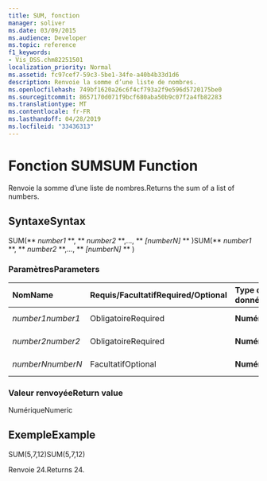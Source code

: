 ```yaml
---
title: SUM, fonction
manager: soliver
ms.date: 03/09/2015
ms.audience: Developer
ms.topic: reference
f1_keywords:
- Vis_DSS.chm82251501
localization_priority: Normal
ms.assetid: fc97cef7-59c3-5be1-34fe-a40b4b33d1d6
description: Renvoie la somme d’une liste de nombres.
ms.openlocfilehash: 749bf1620a26c6f4cf793a2f9e596d5720175be0
ms.sourcegitcommit: 8657170d071f9bcf680aba50b9c07f2a4fb82283
ms.translationtype: MT
ms.contentlocale: fr-FR
ms.lasthandoff: 04/28/2019
ms.locfileid: "33436313"
---
```

# <a name="sum-function"></a><span data-ttu-id="af781-103">Fonction SUM</span><span class="sxs-lookup"><span data-stu-id="af781-103">SUM Function</span></span>

<span data-ttu-id="af781-104">Renvoie la somme d’une liste de nombres.</span><span class="sxs-lookup"><span data-stu-id="af781-104">Returns the sum of a list of numbers.</span></span>
  
## <a name="syntax"></a><span data-ttu-id="af781-105">Syntaxe</span><span class="sxs-lookup"><span data-stu-id="af781-105">Syntax</span></span>

<span data-ttu-id="af781-106">SUM(\*\* *number1* \*\*, \*\* *number2* \*\*,..., \*\* *[numberN]* \*\* )</span><span class="sxs-lookup"><span data-stu-id="af781-106">SUM(\*\* *number1* \*\*, \*\* *number2* \*\*,..., \*\* *[numberN]* \*\* )</span></span> 
  
### <a name="parameters"></a><span data-ttu-id="af781-107">Paramètres</span><span class="sxs-lookup"><span data-stu-id="af781-107">Parameters</span></span>

|<span data-ttu-id="af781-108">**Nom**</span><span class="sxs-lookup"><span data-stu-id="af781-108">**Name**</span></span>|<span data-ttu-id="af781-109">**Requis/Facultatif**</span><span class="sxs-lookup"><span data-stu-id="af781-109">**Required/Optional**</span></span>|<span data-ttu-id="af781-110">**Type de données**</span><span class="sxs-lookup"><span data-stu-id="af781-110">**Data Type**</span></span>|<span data-ttu-id="af781-111">**Description**</span><span class="sxs-lookup"><span data-stu-id="af781-111">**Description**</span></span>|
|:-----|:-----|:-----|:-----|
| <span data-ttu-id="af781-112">_number1_</span><span class="sxs-lookup"><span data-stu-id="af781-112">_number1_</span></span> <br/> |<span data-ttu-id="af781-113">Obligatoire</span><span class="sxs-lookup"><span data-stu-id="af781-113">Required</span></span>  <br/> |<span data-ttu-id="af781-114">**Numérique**</span><span class="sxs-lookup"><span data-stu-id="af781-114">**Numeric**</span></span> <br/> |<span data-ttu-id="af781-115">Premier nombre</span><span class="sxs-lookup"><span data-stu-id="af781-115">The first number.</span></span>  <br/> |
| <span data-ttu-id="af781-116">_number2_</span><span class="sxs-lookup"><span data-stu-id="af781-116">_number2_</span></span> <br/> |<span data-ttu-id="af781-117">Obligatoire</span><span class="sxs-lookup"><span data-stu-id="af781-117">Required</span></span>  <br/> |<span data-ttu-id="af781-118">**Numérique**</span><span class="sxs-lookup"><span data-stu-id="af781-118">**Numeric**</span></span> <br/> |<span data-ttu-id="af781-119">Deuxième nombre</span><span class="sxs-lookup"><span data-stu-id="af781-119">The second number.</span></span>  <br/> |
| <span data-ttu-id="af781-120">_numberN_</span><span class="sxs-lookup"><span data-stu-id="af781-120">_numberN_</span></span> <br/> |<span data-ttu-id="af781-121">Facultatif</span><span class="sxs-lookup"><span data-stu-id="af781-121">Optional</span></span>  <br/> |<span data-ttu-id="af781-122">**Numérique**</span><span class="sxs-lookup"><span data-stu-id="af781-122">**Numeric**</span></span> <br/> |<span data-ttu-id="af781-123">Nième nombre</span><span class="sxs-lookup"><span data-stu-id="af781-123">The nth number.</span></span>  <br/> |
   
### <a name="return-value"></a><span data-ttu-id="af781-124">Valeur renvoyée</span><span class="sxs-lookup"><span data-stu-id="af781-124">Return value</span></span>

<span data-ttu-id="af781-125">Numérique</span><span class="sxs-lookup"><span data-stu-id="af781-125">Numeric</span></span>
  
## <a name="example"></a><span data-ttu-id="af781-126">Exemple</span><span class="sxs-lookup"><span data-stu-id="af781-126">Example</span></span>

<span data-ttu-id="af781-127">SUM(5,7,12)</span><span class="sxs-lookup"><span data-stu-id="af781-127">SUM(5,7,12)</span></span>
  
<span data-ttu-id="af781-128">Renvoie 24.</span><span class="sxs-lookup"><span data-stu-id="af781-128">Returns 24.</span></span>
  

